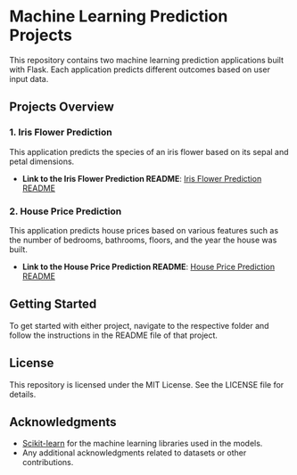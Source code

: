 # Machine Learning Prediction Projects

This repository contains two machine learning prediction applications built with Flask. Each application predicts different outcomes based on user input data.

## Projects Overview

### 1. Iris Flower Prediction
This application predicts the species of an iris flower based on its sepal and petal dimensions.

- **Link to the Iris Flower Prediction README**: [Iris Flower Prediction README](./Iris%20Flower%20Species%20Prediction/README.md)

### 2. House Price Prediction
This application predicts house prices based on various features such as the number of bedrooms, bathrooms, floors, and the year the house was built.

- **Link to the House Price Prediction README**: [House Price Prediction README](./House%20Price%20Prediction/README.md)

## Getting Started

To get started with either project, navigate to the respective folder and follow the instructions in the README file of that project.

## License

This repository is licensed under the MIT License. See the LICENSE file for details.

## Acknowledgments

- [Scikit-learn](https://scikit-learn.org/) for the machine learning libraries used in the models.
- Any additional acknowledgments related to datasets or other contributions.

